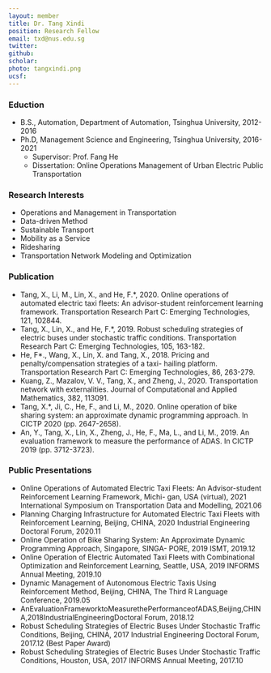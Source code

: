 ```yaml
---
layout: member
title: Dr. Tang Xindi 
position: Research Fellow
email: txd@nus.edu.sg
twitter:
github:
scholar: 
photo: tangxindi.png
ucsf: 
---
```


### Eduction
* B.S., Automation, Department of Automation, Tsinghua University, 2012-2016
* Ph.D, Management Science and Engineering, Tsinghua University, 2016-2021 
    - Supervisor: Prof. Fang He
    - Dissertation: Online Operations Management of Urban Electric Public Transportation


### Research Interests
* Operations and Management in Transportation
* Data-driven Method
* Sustainable Transport
* Mobility as a Service
* Ridesharing
* Transportation Network Modeling and Optimization

### Publication
* Tang, X., Li, M., Lin, X., and He, F.*, 2020. Online operations of automated electric taxi fleets: An advisor-student reinforcement learning framework. Transportation Research Part C: Emerging Technologies, 121, 102844.
* Tang, X., Lin, X., and He, F.*, 2019. Robust scheduling strategies of electric buses under stochastic traffic conditions. Transportation Research Part C: Emerging Technologies, 105, 163-182.
* He, F*., Wang, X., Lin, X. and Tang, X., 2018\. Pricing and penalty/compensation strategies of a taxi- hailing platform. Transportation Research Part C: Emerging Technologies, 86, 263-279.
* Kuang, Z., Mazalov, V. V., Tang, X., and Zheng, J., 2020. Transportation network with externalities. Journal of Computational and Applied Mathematics, 382, 113091.
* Tang, X.*, Ji, C., He, F., and Li, M., 2020. Online operation of bike sharing system: an approximate dynamic programming approach. In CICTP 2020 (pp. 2647-2658).
* An, Y., Tang, X., Lin, X., Zheng, J., He, F., Ma, L., and Li, M., 2019. An evaluation framework to measure the performance of ADAS. In CICTP 2019 (pp. 3712-3723).

### Public Presentations
* Online Operations of Automated Electric Taxi Fleets: An Advisor-student Reinforcement Learning Framework, Michi- gan, USA (virtual), 2021 International Symposium on Transportation Data and Modelling, 2021.06
* Planning Charging Infrastructure for Automated Electric Taxi Fleets with Reinforcement Learning, Beijing, CHINA, 2020 Industrial Engineering Doctoral Forum, 2020.11
* Online Operation of Bike Sharing System: An Approximate Dynamic Programming Approach, Singapore, SINGA- PORE, 2019 ISMT, 2019.12
* Online Operation of Electric Automated Taxi Fleets with Combinational Optimization and Reinforcement Learning, Seattle, USA, 2019 INFORMS Annual Meeting, 2019.10
* Dynamic Management of Autonomous Electric Taxis Using Reinforcement Method, Beijing, CHINA, The Third R Language Conference, 2019.05
* AnEvaluationFrameworktoMeasurethePerformanceofADAS,Beijing,CHINA,2018IndustrialEngineeringDoctoral Forum, 2018.12
* Robust Scheduling Strategies of Electric Buses Under Stochastic Traffic Conditions, Beijing, CHINA, 2017 Industrial Engineering Doctoral Forum, 2017.12 (Best Paper Award)
* Robust Scheduling Strategies of Electric Buses Under Stochastic Traffic Conditions, Houston, USA, 2017 INFORMS Annual Meeting, 2017.10
